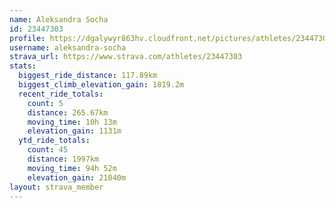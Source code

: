 ```yaml
---
name: Aleksandra Socha
id: 23447303
profile: https://dgalywyr863hv.cloudfront.net/pictures/athletes/23447303/14745546/4/large.jpg
username: aleksandra-socha
strava_url: https://www.strava.com/athletes/23447303
stats:
  biggest_ride_distance: 117.89km
  biggest_climb_elevation_gain: 1819.2m
  recent_ride_totals:
    count: 5
    distance: 265.67km
    moving_time: 10h 13m
    elevation_gain: 1131m
  ytd_ride_totals:
    count: 45
    distance: 1997km
    moving_time: 94h 52m
    elevation_gain: 21040m
layout: strava_member
--- 
```

